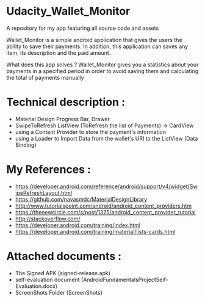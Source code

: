 # Udacity_Wallet_Monitor
A repository for my app featuring all source code and assets

Wallet_Monitor is a simple android application that gives the users the ability to save their payments.
In addition, this application can saves any item, its description and the paid amount.

What does this app solves ?
Wallet_Monitor gives you a statistics about your payments in a specified period in order to avoid saving them and calculating the total of payments manually

# Technical description :
- Material Design Progress Bar, Drawer
- SwipeToRefresh ListView (ToRefresh the list of Payments) -> CardView
- using a Content Provider to store the payment's information
- using a Loader to Import Data from the wallet's URI to the ListView (Data Binding)

# My References :
- https://developer.android.com/reference/android/support/v4/widget/SwipeRefreshLayout.html
- https://github.com/navasmdc/MaterialDesignLibrary
- http://www.tutorialspoint.com/android/android_content_providers.htm
- https://thenewcircle.com/s/post/1375/android_content_provider_tutorial
- http://stackoverflow.com/
- https://developer.android.com/training/index.html
- https://developer.android.com/training/material/lists-cards.html

# Attached documents :
- The Signed APK (signed-release.apk)
- self-evaluation document (AndroidFundamentalsProjectSelf-Evaluation.docx)
- ScreenShots Folder (ScreenShots)
